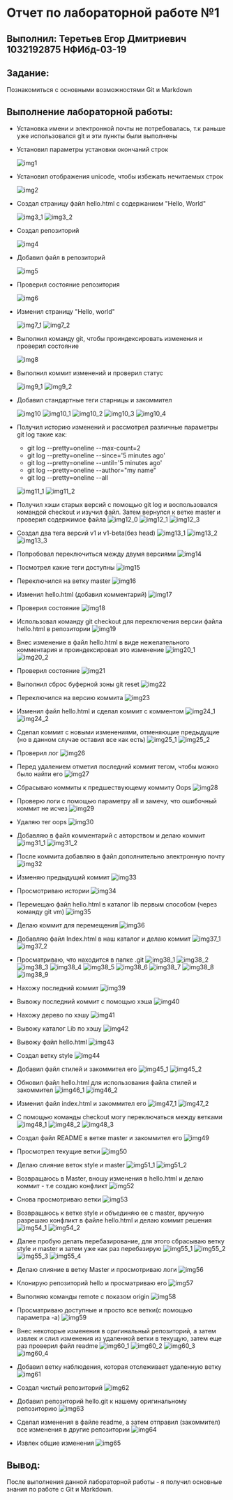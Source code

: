 # Отчет по лабораторной работе №1

## Выполнил: Теретьев Егор Дмитриевич 1032192875 НФИбд-03-19

## Задание:

Познакомиться с основными возможностями Git и Markdown

## Выполнение лабораторной работы:

- Установка имени и электронной почты не потребовалась, т.к раньше уже использовался git и эти пункты были выполнены
- Установил параметры установки окончаний строк

  ![img1](pics/1.png)

- Установил отображения unicode, чтобы избежать нечитаемых строк

  ![img2](pics/2.png)

- Создал страницу файл hello.html с содержанием "Hello, World"

  ![img3_1](pics/3_1.png)
  ![img3_2](pics/3_2.png)

- Создал репозиторий

  ![img4](pics/4.png)

- Добавил файл в репозиторий

  ![img5](pics/5.png)

- Проверил состояние репозитория

  ![img6](pics/6.png)

- Изменил страницу "Hello, world"

  ![img7_1](pics/7_1.png)
  ![img7_2](pics/7_2.png)

- Выполнил команду git, чтобы проиндексировать изменения и проверил состояние

  ![img8](pics/8.png)

- Выполнил коммит изменений и проверил статус

  ![img9_1](pics/9_1.png)
  ![img9_2](pics/9_2.png)

- Добавил стандартные теги старницы и закоммител

  ![img10](pics/10_1.png)
  ![img10_1](pics/10_2.png)
  ![img10_2](pics/10_3.png)
  ![img10_3](pics/10_4.png)
  ![img10_4](pics/10_5.png)

- Получил историю изменений и рассмотрел различные параметры git log такие как:

  - git log --pretty=oneline --max-count=2
  - git log --pretty=oneline --since='5 minutes ago'
  - git log --pretty=oneline --until='5 minutes ago'
  - git log --pretty=oneline --author="my name"
  - git log --pretty=oneline --all

  ![img11_1](pics/11_1.png)
  ![img11_2](pics/11_2.png)

- Получил хэши старых версий с помощью git log и воспользовался командой checkout и изучил файл. Затем вернулся к ветке master и проверил содержимое файла
  ![img12_0](pics/12_1.png)
  ![img12_1](pics/12_2.png)
  ![img12_3](pics/12_3.png)
- Создал два тега версий v1 и v1-beta(без head)
  ![img13_1](pics/13_1.png)
  ![img13_2](pics/13_2.png)
  ![img13_3](pics/13_3.png)
- Попробовал переключиться между двумя версиями
  ![img14](pics/14.png)
- Посмотрел какие теги доступны
  ![img15](pics/15.png)
- Переключился на ветку master
  ![img16](pics/16.png)
- Изменил hello.html (добавил комментарий)
  ![img17](pics/17.png)
- Проверил состояние
  ![img18](pics/18.png)
- Использовал команду git checkout для переключения версии файла
  hello.html в репозитории
  ![img19](pics/19.png)
- Внес изменение в файл hello.html в виде нежелательного комментария и проиндексировал это изменение
  ![img20_1](pics/20_1.png)
  ![img20_2](pics/10_2.png)
- Проверил состояние
  ![img21](pics/21.png)
- Выполнил сброс буферной зоны git reset
  ![img22](pics/22.png)
- Переключился на версию коммита
  ![img23](pics/23.png)
- Изменил файл hello.html и сделал коммит с комментом
  ![img24_1](pics/24_1.png)
  ![img24_2](pics/24_2.png)
- Сделал коммит с новыми изменениями, отменяющие предыдущие (но в данном случае оставил все как есть)
  ![img25_1](pics/25_1.png)
  ![img25_2](pics/25_2.png)
- Проверил лог
  ![img26](pics/26.png)
- Перед удалением отметил последний коммит тегом, чтобы можно было найти его
  ![img27](pics/27.png)
- Сбрасываю коммиты к предшествующему коммиту Oops
  ![img28](pics/28.png)
- Проверю логи с помощью параметру all и замечу, что ошибочный коммит не исчез
  ![img29](pics/29.png)
- Удаляю тег oops
  ![img30](pics/30.png)
- Добавляю в файл комментарий с авторством и делаю коммит
  ![img31_1](pics/31_1.png)
  ![img31_2](pics/31_2.png)
- После коммита добавляю в файл дополнительно электронную почту
  ![img32](pics/32.png)
- Изменяю предыдущий коммит
  ![img33](pics/33.png)
- Просмотриваю истории
  ![img34](pics/34.png)
- Перемещаю файл hello.html в каталог lib первым способом (через команду git vm)
  ![img35](pics/35.png)
- Делаю коммит для перемещения
  ![img36](pics/36.png)
- Добавляю файл Index.html в наш каталог и делаю коммит
  ![img37_1](pics/37_1.png)
  ![img37_2](pics/37_2.png)
- Просматриваю, что находится в папке .git
  ![img38_1](pics/38_1.png)
  ![img38_2](pics/38_2.png)
  ![img38_3](pics/38_3.png)
  ![img38_4](pics/38_4.png)
  ![img38_5](pics/38_5.png)
  ![img38_6](pics/38_6.png)
  ![img38_7](pics/38_7.png)
  ![img38_8](pics/38_8.png)
  ![img38_9](pics/38_9.png)
- Нахожу последний коммит
  ![img39](pics/39.png)
- Вывожу последний коммит с помощью хэша
  ![img40](pics/40.png)
- Нахожу дерево по хэшу
  ![img41](pics/41.png)
- Вывожу каталог Lib по хэшу
  ![img42](pics/42.png)
- Вывожу файл hello.html
  ![img43](pics/43.png)
- Создал ветку style
  ![img44](pics/44_style_branch.png)
- Добавил файл стилей и закоммител его
  ![img45_1](pics/45_1.png)
  ![img45_2](pics/45_2.png)
- Обновил файл hello.html для использования файла стилей и закоммител
  ![img46_1](pics/46_1.png)
  ![img46_2](pics/46_2.png)
- Изменил файл index.html и закоммител его
  ![img47_1](pics/47_1.png)
  ![img47_2](pics/47_2.png)
- С помощью команды checkout могу переключаться между ветками
  ![img48_1](pics/48_1.png)
  ![img48_2](pics/48_2.png)
  ![img48_3](pics/48_3.png)
- Создал файл README в ветке master и закоммител его
  ![img49](pics/49.png)
- Просмотрел текущие ветки
  ![img50](pics/50.png)
- Делаю слияние веток style и master
  ![img51_1](pics/51_1.png)
  ![img51_2](pics/51_2.png)
- Возвращаюсь в Master, вношу изменения в hello.html и делаю коммит - т.е создаю конфликт
  ![img52](pics/52.png)
- Снова просмотриваю ветки
  ![img53](pics/53.png)
- Возвращаюсь к ветке style и объединяю ее с master, вручную разрешаю конфликт в файле hello.html и делаю коммит решения
  ![img54_1](pics/54_1.png)
  ![img54_2](pics/54_2.png)
- Далее пробую делать перебазирование, для этого сбрасываю ветку style и master и затем уже как раз перебазирую
  ![img55_1](pics/55_1.png)
  ![img55_2](pics/55_2.png)
  ![img55_3](pics/55_3.png)
  ![img55_4](pics/55_4.png)
- Делаю слияние в ветку Master и просмотриваю логи
  ![img56](pics/56.png)
- Клонирую репозиторий hello и просматриваю его
  ![img57](pics/57.png)
- Выполняю команды remote с показом origin
  ![img58](pics/58.png)
- Просматриваю доступные и просто все ветки(с помощью параметра -a)
  ![img59](pics/59.png)
- Внес некоторые изменения в оригинальный репозиторий, а затем извлек и слил изменения из удаленной ветки в текущую, затем еще раз проверил файл readme
  ![img60_1](pics/60_1.png)
  ![img60_2](pics/60_2.png)
  ![img60_3](pics/60_3.png)
  ![img60_4](pics/60_4.png)
- Добавил ветку наблюдения, которая отслеживает удаленную ветку
  ![img61](pics/61.png)
- Создал чистый репозиторий
  ![img62](pics/62.png)
- Добавил репозиторий hello.git к нашему оригинальному репозиторию
  ![img63](pics/63.png)
- Сделал изменения в файле readme, а затем отправил (закоммител) все изменения в другие репозитории
  ![img64](pics/64.png)
- Извлек общие изменения
  ![img65](pics/65.png)

## Вывод:

После выполнения данной лабораторной работы - я получил основные знания по работе с Git и Markdown.
